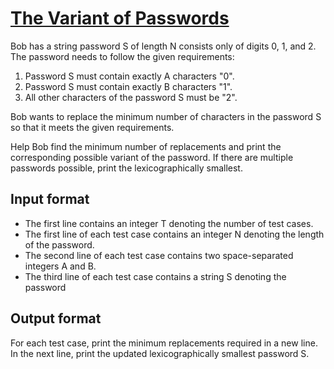 # [The Variant of Passwords][link]

Bob has a string password S of length N consists only of digits 0, 1, and 2. The password needs to follow the given requirements:

1. Password S must contain exactly A characters "0".
2. Password S must contain exactly B characters "1".
3. All other characters of the password S must be "2".

Bob wants to replace the minimum number of characters in the password S so that it meets the given requirements.

Help Bob find the minimum number of replacements and print the corresponding possible variant of the password. If there are multiple passwords possible, print the lexicographically smallest.

## Input format

- The first line contains an integer T denoting the number of test cases.
- The first line of each test case contains an integer N denoting the length of the password.
- The second line of each test case contains two space-separated integers A and B.
- The third line of each test case contains a string S denoting the password

## Output format

For each test case, print the minimum replacements required in a new line. In the next line, print the updated lexicographically smallest password S.

[link]: https://www.hackerearth.com/practice/basic-programming/implementation/basics-of-implementation/practice-problems/algorithm/stringify-2-304b51ea/
